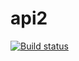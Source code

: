 # api2
[![Build status](https://ci.appveyor.com/api/projects/status/sisrg2f6dhtvtcik?svg=true)](https://ci.appveyor.com/project/Milaaver/api2)
